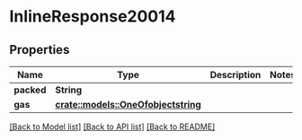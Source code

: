 # InlineResponse20014

## Properties

Name | Type | Description | Notes
------------ | ------------- | ------------- | -------------
**packed** | **String** |  | 
**gas** | [**crate::models::OneOfobjectstring**](oneOf<object,string>.md) |  | 

[[Back to Model list]](../README.md#documentation-for-models) [[Back to API list]](../README.md#documentation-for-api-endpoints) [[Back to README]](../README.md)


